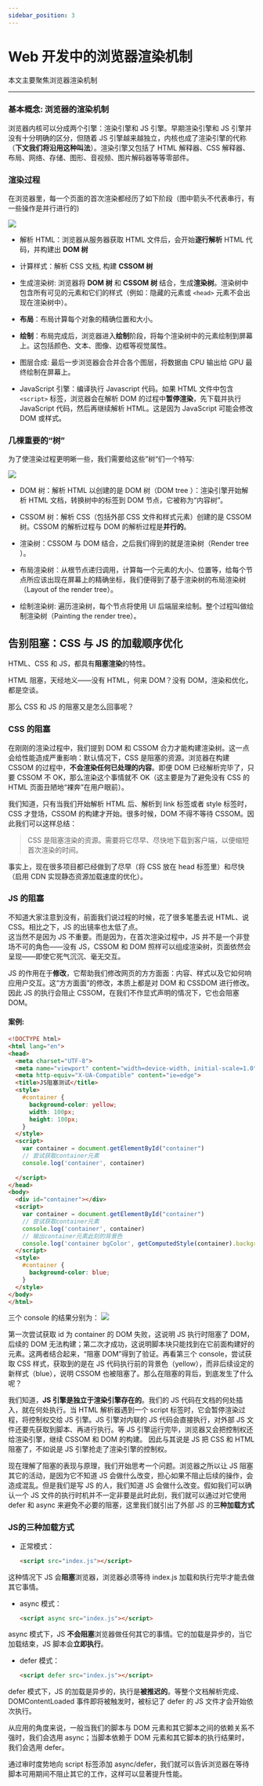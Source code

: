 ```yaml
---
sidebar_position: 3
---
```


# Web 开发中的浏览器渲染机制

本文主要聚焦浏览器渲染机制

---

### 基本概念: 浏览器的渲染机制

浏览器内核可以分成两个引擎：渲染引擎和 JS 引擎。早期渲染引擎和 JS 引擎并没有十分明确的区分，但随着 JS 引擎越来越独立，内核也成了渲染引擎的代称（**下文我们将沿用这种叫法**）。渲染引擎又包括了 HTML 解释器、CSS 解释器、布局、网络、存储、图形、音视频、图片解码器等等零部件。  

### 渲染过程

在浏览器里，每一个页面的首次渲染都经历了如下阶段（图中箭头不代表串行，有一些操作是并行进行的)

![](https://p1-jj.byteimg.com/tos-cn-i-t2oaga2asx/gold-user-assets/2018/9/27/16618c829b879f35~tplv-t2oaga2asx-image.image)



- 解析 HTML：浏览器从服务器获取 HTML 文件后，会开始**逐行解析** HTML 代码，并构建出 **DOM 树**

- 计算样式：解析 CSS 文档, 构建 **CSSOM 树**

- 生成渲染树:  浏览器将 **DOM 树** 和 **CSSOM 树** 结合，生成**渲染树**。渲染树中包含所有可见的元素和它们的样式（例如：隐藏的元素或 `<head>` 元素不会出现在渲染树中）。

- **布局**：布局计算每个对象的精确位置和大小。

- **绘制**：布局完成后，浏览器进入**绘制**阶段，将每个渲染树中的元素绘制到屏幕上。这包括颜色、文本、图像、边框等视觉属性。

- 图层合成: 最后一步浏览器会合并合各个图层，将数据由 CPU 输出给 GPU 最终绘制在屏幕上。

- JavaScript 引擎：编译执行 Javascript 代码。如果 HTML 文件中包含 `<script>` 标签，浏览器会在解析 DOM 的过程中**暂停渲染**，先下载并执行 JavaScript 代码，然后再继续解析 HTML。这是因为 JavaScript 可能会修改 DOM 或样式。



### 几棵重要的“树”

为了使渲染过程更明晰一些，我们需要给这些”树“们一个特写:   

![](https://p1-jj.byteimg.com/tos-cn-i-t2oaga2asx/gold-user-assets/2018/9/27/16619d637d220b20~tplv-t2oaga2asx-image.image)

- DOM 树：解析 HTML 以创建的是 DOM 树（DOM tree ）：渲染引擎开始解析 HTML 文档，转换树中的标签到 DOM 节点，它被称为“内容树”。

- CSSOM 树：解析 CSS（包括外部 CSS 文件和样式元素）创建的是 CSSOM 树。CSSOM 的解析过程与 DOM 的解析过程是**并行的**。

- 渲染树：CSSOM 与 DOM 结合，之后我们得到的就是渲染树（Render tree ）。

- 布局渲染树：从根节点递归调用，计算每一个元素的大小、位置等，给每个节点所应该出现在屏幕上的精确坐标，我们便得到了基于渲染树的布局渲染树（Layout of the render tree）。

- 绘制渲染树: 遍历渲染树，每个节点将使用 UI 后端层来绘制。整个过程叫做绘制渲染树（Painting the render tree）。



## 告别阻塞：CSS 与 JS 的加载顺序优化

HTML、CSS 和 JS，都具有**阻塞渲染**的特性。   

HTML 阻塞，天经地义——没有 HTML，何来 DOM？没有 DOM，渲染和优化，都是空谈。   

那么 CSS 和 JS 的阻塞又是怎么回事呢？   


### CSS 的阻塞

在刚刚的渲染过程中，我们提到 DOM 和 CSSOM 合力才能构建渲染树。这一点会给性能造成严重影响：默认情况下，CSS 是阻塞的资源。浏览器在构建 CSSOM 的过程中，**不会渲染任何已处理的内容**。即便 DOM 已经解析完毕了，只要 CSSOM 不 OK，那么渲染这个事情就不 OK（这主要是为了避免没有 CSS 的 HTML 页面丑陋地“裸奔”在用户眼前）。   

我们知道，只有当我们开始解析 HTML 后、解析到 link 标签或者 style 标签时，CSS 才登场，CSSOM  的构建才开始。很多时候，DOM 不得不等待 CSSOM。因此我们可以这样总结：   

> CSS 是阻塞渲染的资源。需要将它尽早、尽快地下载到客户端，以便缩短首次渲染的时间。   

事实上，现在很多项目都已经做到了尽早（将 CSS 放在 head 标签里）和尽快（启用 CDN 实现静态资源加载速度的优化）。

### JS 的阻塞

不知道大家注意到没有，前面我们说过程的时候，花了很多笔墨去说 HTML、说 CSS。相比之下，JS 的出镜率也太低了点。   
这当然不是因为 JS 不重要。而是因为，在首次渲染过程中，JS 并不是一个非登场不可的角色——没有 JS，CSSOM 和 DOM 照样可以组成渲染树，页面依然会呈现——即使它死气沉沉、毫无交互。   

JS 的作用在于**修改**，它帮助我们修改网页的方方面面：内容、样式以及它如何响应用户交互。这“方方面面”的修改，本质上都是对 DOM 和 CSSDOM 进行修改。因此 JS 的执行会阻止 CSSOM，在我们不作显式声明的情况下，它也会阻塞 DOM。

#### 案例:

```html
<!DOCTYPE html>
<html lang="en">
<head>
  <meta charset="UTF-8">
  <meta name="viewport" content="width=device-width, initial-scale=1.0">
  <meta http-equiv="X-UA-Compatible" content="ie=edge">
  <title>JS阻塞测试</title>
  <style>
    #container {
      background-color: yellow;
      width: 100px;
      height: 100px;
    }
  </style>
  <script>
    var container = document.getElementById("container")
    // 尝试获取container元素
    console.log('container', container)
    
  </script>
</head>
<body>
  <div id="container"></div>
  <script>
    var container = document.getElementById("container")
    // 尝试获取container元素
    console.log('container', container)
    // 输出container元素此刻的背景色
    console.log('container bgColor', getComputedStyle(container).backgroundColor)
  </script>
  <style>
    #container {
      background-color: blue;
    }
  </style>
</body>
</html>
```

 三个 console 的结果分别为：
![](https://p1-jj.byteimg.com/tos-cn-i-t2oaga2asx/gold-user-assets/2018/9/28/166203a2d62212c9~tplv-t2oaga2asx-image.image)

第一次尝试获取 id 为 container 的 DOM 失败，这说明 JS 执行时阻塞了 DOM，后续的 DOM 无法构建；第二次才成功，这说明脚本块只能找到在它前面构建好的元素。这两者结合起来，“阻塞 DOM”得到了验证。再看第三个 console，尝试获取 CSS 样式，获取到的是在 JS 代码执行前的背景色（yellow），而非后续设定的新样式（blue），说明 CSSOM 也被阻塞了。那么在阻塞的背后，到底发生了什么呢？    

我们知道，**JS 引擎是独立于渲染引擎存在的**。我们的 JS 代码在文档的何处插入，就在何处执行。当 HTML 解析器遇到一个 script 标签时，它会暂停渲染过程，将控制权交给 JS 引擎。JS 引擎对内联的 JS 代码会直接执行，对外部 JS 文件还要先获取到脚本、再进行执行。等 JS 引擎运行完毕，浏览器又会把控制权还给渲染引擎，继续 CSSOM 和 DOM 的构建。 因此与其说是 JS 把 CSS 和 HTML 阻塞了，不如说是 JS 引擎抢走了渲染引擎的控制权。       

现在理解了阻塞的表现与原理，我们开始思考一个问题。浏览器之所以让 JS 阻塞其它的活动，是因为它不知道 JS 会做什么改变，担心如果不阻止后续的操作，会造成混乱。但是我们是写 JS 的人，我们知道 JS 会做什么改变。假如我们可以确认一个 JS 文件的执行时机并不一定非要是此时此刻，我们就可以通过对它使用 defer 和 async 来避免不必要的阻塞，这里我们就引出了外部 JS 的**三种加载方式**

### JS的三种加载方式 

- 正常模式： 

  ```html
  <script src="index.js"></script>
  ```

这种情况下 JS 会**阻塞**浏览器，浏览器必须等待 index.js 加载和执行完毕才能去做其它事情。   

- async 模式：

  ```html
  <script async src="index.js"></script>
  ```

async 模式下，JS **不会阻塞**浏览器做任何其它的事情。它的加载是异步的，当它加载结束，JS 脚本会**立即执行**。   

- defer 模式：

  ```html
  <script defer src="index.js"></script>
  ```

defer 模式下，JS 的加载是异步的，执行是**被推迟的**。等整个文档解析完成、DOMContentLoaded 事件即将被触发时，被标记了 defer 的 JS 文件才会开始依次执行。  



从应用的角度来说，一般当我们的脚本与 DOM 元素和其它脚本之间的依赖关系不强时，我们会选用 async；当脚本依赖于 DOM 元素和其它脚本的执行结果时，我们会选用 defer。   

通过审时度势地向 script 标签添加 async/defer，我们就可以告诉浏览器在等待脚本可用期间不阻止其它的工作，这样可以显著提升性能。   